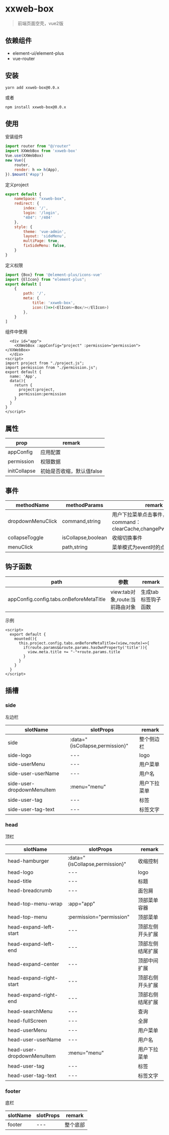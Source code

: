 # xxweb-box
> 前端页面空壳，vue2版

## 依赖组件
* element-ui/element-plus
* vue-router

## 安装

```shell
yarn add xxweb-box@0.0.x
```
或者
```shell
npm install xxweb-box@0.0.x
```

## 使用
安装组件
```js
import router from "@/router"
import XXWebBox from 'xxweb-box'
Vue.use(XXWebBox)
new Vue({
    router,
    render: h => h(App),
}).$mount('#app')
```
定义project
```js
export default {
    nameSpace: "xxweb-box",
    redirect: {
        index: '/',
        login: '/login',
        "404": '/404'
    },
    style: {
        theme: 'vue-admin',
        layout: 'sideMenu',
        multiPage: true,
        fixSideMenu: false,
    }
}
```
定义权限
```js
import {Box} from '@element-plus/icons-vue'
import {ElIcon} from "element-plus";
export default [
    {
        path: '/',
        meta: { 
            title: 'xxweb-box',
            icon:()=>(<ElIcon><Box/></ElIcon>)
        },
    }
]
```
组件中使用
```vue
  <div id="app">
    <XXWebBox :appConfig="project" :permission="permission"></XXWebBox>
  </div>
<script>
import project from "./project.js";
import permission from "./permission.js";
export default {
  name: 'App',
  data(){
    return {
      project:project,
      permission:permission
    }
  }
}
</script>
```

## 属性

|prop|remark|
|---|---|
|appConfig|应用配置|
|permission|权限数据|
|initCollapse|初始是否收缩，默认值false|

## 事件
|methodName|methodParams|remark|
|---|---|---|
|dropdownMenuClick|command,string|用户下拉菜单点击事件，默认command：clearCache,changePwd,exitSystem|
|collapseToggle|isCollapse,boolean|收缩切换事件|
|menuClick|path,string|菜单模式为event时的点击事件|

## 钩子函数

| path  | 参数                      | remark      |
|-------|-------------------------|-------------|
| appConfig.config.tabs.onBeforeMetaTitle | view:tab对象,route:当前路由对象 | 生成tab标签钩子函数 |

示例
```vue
<script>
  export default {
    mounted(){
      this.project.config.tabs.onBeforeMetaTitle=(view,route)=>{
        if(route.params&&route.params.hasOwnProperty('title')){
          view.meta.title += "-"+route.params.title
        }
      }
    }
  }
</script>
```

## 插槽

### side
左边栏

|slotName|slotProps|remark|
|---|---|---|
|side|:data="{isCollapse,permission}"|整个侧边栏|
|side-logo|---|logo|
|side-userMenu|---|用户菜单|
|side-user-userName|---|用户名|
|side-user-dropdownMenuItem|:menu="menu"|用户下拉菜单|
|side-user-tag|---|标签|
|side-user-tag-text|---|标签文字|


### head
顶栏

|slotName|slotProps| remark   |
|---|---|----------|
|head-hamburger|:data="{isCollapse,permission}"| 收缩控制     |
|head-logo|---| logo     |
|head-title|---| 标题       |
|head-breadcrumb|---| 面包屑      |
|head-top-menu-wrap|:app="app"| 顶部菜单容器   |
|head-top-menu|:permission="permission"| 顶部菜单     |
|head-expand-left-start|---| 顶部左侧开头扩展 |
|head-expand-left-end|---| 顶部左侧结尾扩展 |
|head-expand-center|---| 顶部中间扩展   |
|head-expand-right-start|---| 顶部右侧开头扩展 |
|head-expand-right-end|---| 顶部右侧结尾扩展 |
|head-searchMenu|---| 查询       |
|head-fullScreen|---| 全屏       |
|head-userMenu|---| 用户菜单     |
|head-user-userName|---| 用户名      |
|head-user-dropdownMenuItem|:menu="menu"| 用户下拉菜单   |
|head-user-tag|---| 标签       |
|head-user-tag-text|---| 标签文字     |

### footer
底栏

|slotName|slotProps|remark|
|---|---|---|
|footer|---|整个底部
